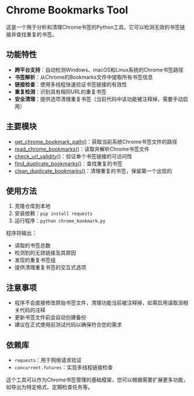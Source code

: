 # Chrome Bookmarks Tool

这是一个用于分析和清理Chrome书签的Python工具。它可以检测无效的书签链接并查找重复的书签。

## 功能特性

- **跨平台支持**：自动检测Windows、macOS和Linux系统的Chrome书签路径
- **书签解析**：从Chrome的Bookmarks文件中提取所有书签信息
- **链接检查**：使用多线程快速验证书签链接的有效性
- **重复检测**：识别具有相同URL的重复书签
- **安全清理**：提供选项清理重复书签（当前代码中该功能被注释掉，需要手动启用）

## 主要模块

- [get_chrome_bookmark_path()](file://D:\project\github\Python-learn\Day36\src\chrome_bookmark.py#L10-L29)：获取当前系统Chrome书签文件的路径
- [read_chrome_bookmarks()](file://D:\project\github\Python-learn\Day36\src\chrome_bookmark.py#L58-L72)：读取并解析Chrome书签文件
- [check_url_validity()](file://D:\project\github\Python-learn\Day36\src\chrome_bookmark.py#L75-L94)：验证单个书签链接的可访问性
- [find_duplicate_bookmarks()](file://D:\project\github\Python-learn\Day36\src\chrome_bookmark.py#L97-L114)：查找重复的书签
- [clean_duplicate_bookmarks()](file://D:\project\github\Python-learn\Day36\src\chrome_bookmark.py#L117-L131)：清理重复的书签，保留第一个出现的

## 使用方法

1. 克隆仓库到本地
2. 安装依赖：`pip install requests`
3. 运行程序：`python chrome_bookmark.py`

程序将输出：
- 读取的书签总数
- 检测到的无效链接及其原因
- 发现的重复书签组
- 提供清理重复书签的交互式选项

## 注意事项

- 程序不会直接修改原始书签文件，清理功能当前被注释掉，如需启用请取消相关代码的注释
- 更新书签文件前会自动创建备份
- 建议在正式使用前测试代码以确保符合您的需求

## 依赖库

- `requests`：用于网络请求验证
- `concurrent.futures`：实现多线程链接检查

这个工具可以作为Chrome书签管理的基础框架，您可以根据需要扩展更多功能，如导出为特定格式、定期检查任务等。